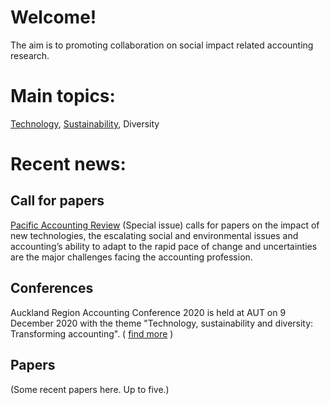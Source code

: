 # Welcome!

The aim is to promoting collaboration on social impact related accounting research. 

# Main topics:

[Technology](https://github.com/chillylin/Accounting_Social_Impact_Wiki/blob/main/topics/technology.md), [Sustainability](https://github.com/chillylin/Accounting_Social_Impact_Wiki/blob/main/topics/Sustainability.md), Diversity

# Recent news:

## Call for papers
[Pacific Accounting Review](https://www.emerald.com/insight/publication/issn/0114-0582) (Special issue) calls for papers on the impact of new technologies, the escalating social and environmental issues and accounting’s ability to adapt to the rapid pace of change and uncertainties are the major challenges facing the accounting profession.

## Conferences
Auckland Region Accounting Conference 2020 is held at AUT on 9 December 2020 with the theme "Technology, sustainability and diversity: Transforming accounting". ( [find more](https://ara2020.gitbook.io/ara2020) )

## Papers
(Some recent papers here. Up to five.)

